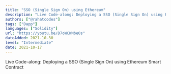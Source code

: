 ```yaml
---
title: "SSO (Single Sign On) using Ethereum"
description: "Live Code-along: Deploying a SSO (Single Sign On) using Ethereum Smart Contract"
authors: ["@rahatcodes"]
tags: ["Dapp"]
languages: ["Solidity"]
url: "https://youtu.be/D7oWCWNbeOs"
dateAdded: 2021-10-30
level: "Intermediate"
date: 2021-10-17
---
```


Live Code-along: Deploying a SSO (Single Sign On) using Ethereum Smart Contract